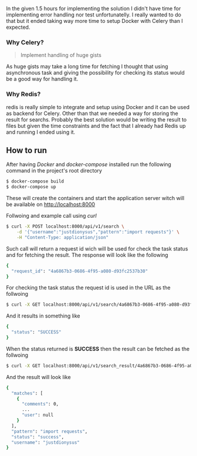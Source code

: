 In the given 1.5 hours for implementing the solution I didn't have time for implementing error handling nor test unfortunatelly. I really wanted
to do that but it ended taking way more time to setup Docker with Celery than I expected.

### Why Celery? 
> Implement handling of huge gists

As huge gists may take a long time for fetching I thought that using asynchronous task and giving the possibility for checking its status
would be a good way for handling it.

### Why Redis?
redis is really simple to integrate and setup using Docker and it can be used as backend for Celery. Other than that we needed a way for
storing the result for searchs. Probably the best solution would be writing the result to files but given the time constraints and the
fact that I already had Redis up and running I ended using it.


## How to run
After having *Docker* and *docker-compose* installed run the following command in the project's root directory

```bash
$ docker-compose build
$ docker-compose up
```

These will create the containers and start the application server witch will be available on [http://localhost:8000](http://localhost:8000)

Follwoing and example call using *curl*

```bash
$ curl -X POST localhost:8000/api/v1/search \
    -d '{"username":"justdionysus","pattern":"import requests"}' \
    -H "Content-Type: application/json"
```

Such call will return a request id wich will be used for check the task status and for fetching the result. The response will look like the following

```bash
{
  "request_id": "4a6867b3-0686-4f95-a080-d93fc2537b30"
}
```

For checking the task status the request id is used in the URL as the follwoing

```bash
$ curl -X GET localhost:8000/api/v1/search/4a6867b3-0686-4f95-a080-d93fc2537b30
```

And it results in something like
```bash
{
  "status": "SUCCESS"
}
```

When the status returned is **SUCCESS** then the result can be fetched as the follwoing
```bash
$ curl -X GET localhost:8000/api/v1/search_result/4a6867b3-0686-4f95-a080-d93fc2537b30
```

And the result will look like
```bash
{
  "matches": [
    {
      "comments": 0,
      ...
      "user": null
    }
  ],
  "pattern": "import requests",
  "status": "success",
  "username": "justdionysus"
}
```
